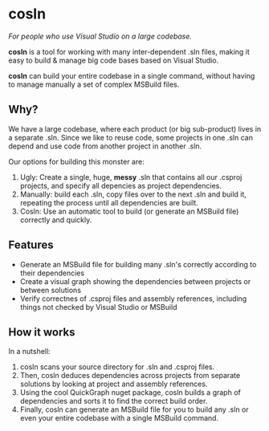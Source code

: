 # cosln

*For people who use Visual Studio on a large codebase.*

**cosln** is a tool for working with many inter-dependent .sln files, making it easy to build &amp; manage big code bases based on Visual Studio.

**cosln** can build your entire codebase in a single command, without having to manage manually a set of complex MSBuild files.

## Why?

We have a large codebase, where each product (or big sub-product) lives in a separate .sln. Since we like to reuse code, some projects in one .sln can depend and use code from another project in another .sln.

Our options for building this monster are:

1. Ugly: Create a single, huge, **messy** .sln that contains all our .csproj projects, and specify all depencies as project dependencies.
2. Manually: build each .sln, copy files over to the next .sln and build it, repeating the process until all dependencies are built.
3. Cosln: Use an automatic tool to build (or generate an MSBuild file) correctly and quickly.


## Features

* Generate an MSBuild file for building many .sln's correctly according to their dependencies
* Create a visual graph showing the dependencies between projects or between solutions
* Verify correctnes of .csproj files and assembly references, including things not checked by Visual Studio or MSBuild




## How it works

In a nutshell:

1. cosln scans your source directory for .sln and .csproj files.
2. Then, cosln deduces dependencies across projects from separate solutions by looking at project and assembly references.
3. Using the cool QuickGraph nuget package, cosln builds a graph of dependencies and sorts it to find the correct build order.
4. Finally, cosln can generate an MSBuild file for you to build any .sln or even your entire codebase with a single MSBuild command.
